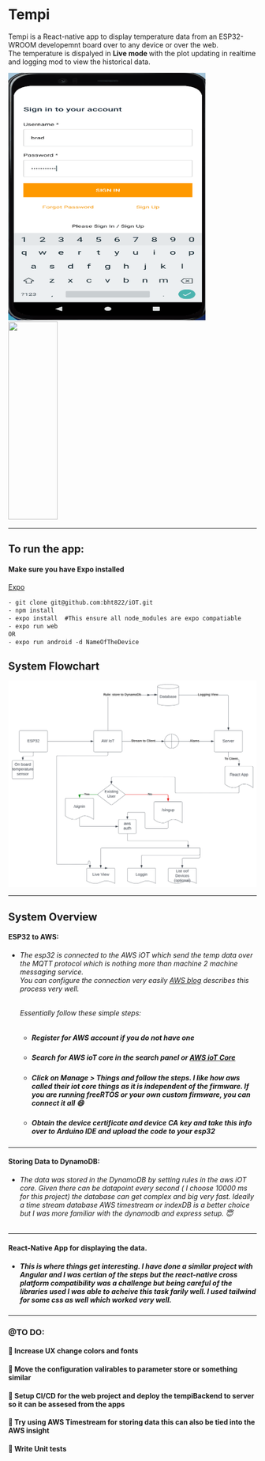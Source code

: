 # Tempi
Tempi is a React-native app to display temperature data from an ESP32-WROOM developemnt board over to any device or over the web. <br/>
The temperature is dispalyed in <b>Live mode </b> with the plot updating in realtime and logging mod to view the historical data.

<img src="./assets/android.gif" width="400px" height="500px"/> &nbsp; <img src="./assets/web.gif" width="100px" height="400px"/> 


----------------------------------------

## To run the app:
#### Make sure you have Expo installed 
[Expo](expo.dev)
```
- git clone git@github.com:bht822/iOT.git
- npm install
- expo install  #This ensure all node_modules are expo compatiable 
- expo run web
OR
- expo run android -d NameOfTheDevice
```

## System Flowchart
![Flowcahrt](./assets/Flowcharts.svg)

------------------------------------------------
## System Overview
#### ESP32 to AWS:
  - ###### The esp32 is connected to the AWS iOT which send the temp data over the MQTT protocol which is nothing more than machine 2 machine messaging service. <br/> You can configure the connection very easily [AWS blog](https://aws.amazon.com/blogs/compute/building-an-aws-iot-core-device-using-aws-serverless-and-an-esp32/) describes this process very well. 
    ###### Essentially follow these simple steps:
     - ##### Register for AWS account if you do not have one
     - ##### Search for AWS ioT core in the search panel or [AWS ioT Core](https://aws.amazon.com/iot-core/)
     - ##### Click on Manage > Things and follow the steps. I like how aws called their iot core things as it is independent of the firmware. If you are running freeRTOS or your own custom firmware, you can connect it all :smile:
     - ##### Obtain the device certificate and device CA key and take this info over to Arduino IDE and upload the code to your esp32
------------------------------
#### Storing Data to DynamoDB: <br />
   * ###### The data was stored in the DynamoDB by setting rules in the aws iOT core. Given there can be datapoint every second ( I choose 10000 ms for this project) the database can get complex and big very fast. Ideally a time stream database AWS timestream or indexDB is a better choice but I was more familiar with the dynamodb and express setup. 😇
-----------------------------
#### React-Native App for displaying the data. 
* ##### This is where things get interesting. I have done a similar project with Angular and I was certian of the steps but the react-native cross platform compatibility was a challenge but being careful of the libraries used I was able to acheive this task farily well. I used tailwind for some css as well which worked very well.
--------------------

### @TO DO:<br/>
#### 🔴 Increase UX change colors and fonts <br/>
#### 🔴 Move the configuration valirables to parameter store or something similar <br/>
#### 🔴 Setup CI/CD for the web project and deploy the tempiBackend to server so it can be assesed from the apps<br/>
#### 🔴 Try using AWS Timestream for storing data this can also be tied into the AWS insight<br/>
#### 🔴 Write Unit tests<br/>
